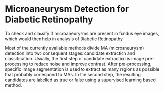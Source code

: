 # Microaneurysm Detection for Diabetic Retinopathy

To check and classify if microaneurysms are present in fundus eye images, which would then help in analysis of Diabetic Retinopathy. 

Most of the currently available methods divide MA (microaneurysm) detection into two consequent stages: candidate extraction and classification. Usually, the first step of candidate extraction is image pre-processing to reduce noise and improve contrast. After pre-processing, specific image segmentation is used to extract as many regions as possible that probably correspond to MAs. In the second step, the resulting candidates are labelled as true or false using a supervised learning based method. 